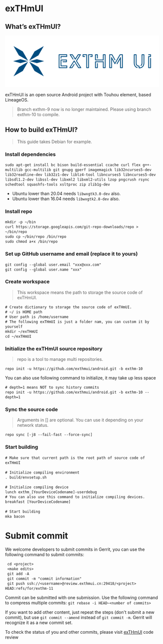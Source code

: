 # exTHmUI

## What’s exTHmUI?

![exthm logo](https://raw.githubusercontent.com/exthmui/android/exthm-10/logo.png)

exTHmUI is an open source Android project with Touhou element, based LineageOS. 

> Branch exthm-9 now is no longer maintained. Please using branch exthm-10 to compile.

## How to build exTHmUI?

> This guide takes Debian for example.

### Install dependencies

```shell
sudo apt-get install bc bison build-essential ccache curl flex g++-multilib gcc-multilib git gnupg gperf imagemagick lib32ncurses5-dev lib32readline-dev lib32z1-dev liblz4-tool libncurses5 libncurses5-dev libsdl1.2-dev libssl-dev libxml2 libxml2-utils lzop pngcrush rsync schedtool squashfs-tools xsltproc zip zlib1g-dev
```

- Ubuntu lower than 20.04 needs `libwxgtk3.0-dev` also.
- Ubuntu lower than 16.04 needs `libwxgtk2.8-dev` also.

### Install repo

```shell
mkdir -p ~/bin
curl https://storage.googleapis.com/git-repo-downloads/repo > ~/bin/repo
sudo cp ~/bin/repo /bin/repo
sudo chmod a+x /bin/repo
```

### Set up GitHub username and email (replace it to yours)

```shell
git config --global user.email "xxx@xxx.com"
git config --global user.name "xxx"
```

### Create workspace

> This workspace means the path to storage the source code of exTHmUI.

```shell
# Create dictionary to storage the source code of exTHmUI.
# ~/ is HOME path
# User path is /home/username
# The following exTHmUI is just a folder nam, you can custom it by yourself
mkdir ~/exTHmUI
cd ~/exTHmUI
```

### Initialize the exTHmUI source repository

> repo is a tool to manage multi repositories.

```shell
repo init -u https://github.com/exthmui/android.git -b exthm-10
```

You can also use following command to initialize, it may take up less space

```shell
# depth=1 means NOT to sync history commits
repo init -u https://github.com/exthmui/android.git -b exthm-10 --depth=1
```

### Sync the source code

> Arguments in [] are optional. You can use it depending on your network status.

```shell
repo sync [-j8 --fail-fast --force-sync]
```

### Start building

```shell
# Make sure that current path is the root path of source code of exTHmUI

# Initialize compiling environment
. build/envsetup.sh

# Initialize compiling device
lunch exthm_[YourDeviceCodename]-userdebug
# You can also use this command to initialize compiling devices.
breakfast [YourDeviceCodename]

# Start building
mka bacon
```

# Submit commit
We welcome developers to submit commits in Gerrit, you can use the following command to submit commits:

     cd <project>
     <make edits>
     git add -A
     git commit -m "commit information"
     git push ssh://<username>@review.exthmui.cn:29418/<project> HEAD:refs/for/exthm-11

Commit can be submitted with one submission. Use the following command to compress multiple commits: `git rebase -i HEAD~<number of commits>`

If you want to add other content, just repeat the steps (don't submit a new commit), but use `git commit --amend` instead of `git commit -m`. Gerrit will recognize it as a new commit set.

To check the status of you and other commits, please visit [exTHmUI](https://review.exthmui.cn) code review
